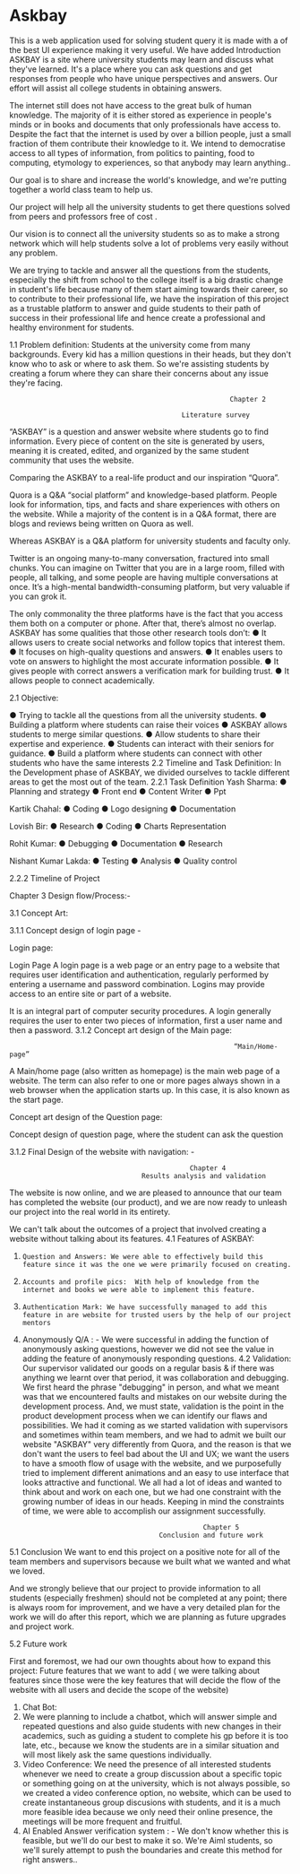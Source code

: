 # Askbay
This is a web application used for solving student query it is made with a of the best UI experience making it very useful. We have added 
Introduction
ASKBAY is a site where university students may learn and discuss what they've learned. It's a place where you can ask questions and get responses from people who have unique perspectives and answers. Our effort will assist all college students in obtaining answers.

The internet still does not have access to the great bulk of human knowledge. The majority of it is either stored as experience in people's minds or in books and documents that only professionals have access to. Despite the fact that the internet is used by over a billion people, just a small fraction of them contribute their knowledge to it. We intend to democratise access to all types of information, from politics to painting, food to computing, etymology to experiences, so that anybody may learn anything.. 

Our goal is to share and increase the world's knowledge, and we're putting together a world class team to help us.

Our project will help all the university students to get there questions solved from peers and professors free of cost . 

Our vision is to connect all the university students so as to make a strong network which will help students solve a lot of problems very easily without any problem.

We are trying to tackle and answer all the questions from the students, especially the shift from school to the college itself is a big drastic change in student's life because many of them start aiming towards their career, so to contribute to their professional life, we have the inspiration of this project as a trustable platform to answer and guide students to their path of success in their professional life and hence create a professional and healthy environment for students.


1.1 Problem definition: 
Students at the university come from many backgrounds. Every kid has a million questions in their heads, but they don't know who to ask or where to ask them. So we're assisting students by creating a forum where they can share their concerns about any issue they're facing.
                                                             












                                                           Chapter 2

                                               Literature survey

“ASKBAY” is a question and answer website where students go to find information. Every piece of content on the site is generated by users, meaning it is created, edited, and organized by the same student community that uses the website.

Comparing the ASKBAY to a real-life product and our inspiration “Quora”. 

Quora is a Q&A “social platform” and knowledge-based platform. People look for information, tips, and facts and share experiences with others on the website. While a majority of the content is in a Q&A format, there are blogs and reviews being written on Quora as well.

 Whereas ASKBAY is a Q&A platform for university students and faculty only. 

Twitter is an ongoing many-to-many conversation, fractured into small chunks. You can imagine on Twitter that you are in a large room, filled with people, all talking, and some people are having multiple conversations at once. It’s a high-mental bandwidth-consuming platform, but very valuable if you can grok it. 

The only commonality the three platforms have is the fact that you access them both on a computer or phone. After that, there’s almost no overlap.
ASKBAY has some qualities that those other research tools don’t:
●	It allows users to create social networks and follow topics that interest them. 
●	It focuses on high-quality questions and answers. 
●	It enables users to vote on answers to highlight the most accurate information possible.
●	It gives people with correct answers a verification mark for building trust.
●	It allows people to connect academically. 

2.1 Objective:

●	 Trying to tackle all the questions from all the university students. 
●	 Building a platform where students can raise their voices 
●	 ASKBAY allows students to merge similar questions.
●	Allow students to share their expertise and experience. 
●	 Students can interact with their seniors for guidance. 
●	Build a platform where students can connect with other students who have the same interests
2.2 Timeline and Task Definition:
In the Development phase of ASKBAY, we divided ourselves to tackle different areas to get the most out of the team.
2.2.1 Task Definition
  Yash Sharma: 
●	Planning and strategy
●	Front end
●	Content Writer 
●	Ppt

Kartik Chahal:
●	Coding
●	Logo designing
●	Documentation

 Lovish Bir:
●	Research
●	Coding
●	Charts Representation

Rohit Kumar:
●	Debugging
●	Documentation
●	Research

Nishant Kumar Lakda:
●	Testing
●	Analysis
●	Quality control






2.2.2 Timeline of Project
                          
                                       
 


Chapter 3
 Design flow/Process:-

3.1 Concept Art:

3.1.1 Concept design of login page -
   
 
                               
Login page:

Login Page A login page is a web page or an entry page to a website that requires user identification and authentication, regularly performed by entering a username and password combination. Logins may provide access to an entire site or part of a website.

 It is an integral part of computer security procedures. A login generally requires the user to enter two pieces of information, first a user name and then a password.
3.1.2 Concept art design of the Main page:
 
                                                            “Main/Home- page”
 
A Main/home page (also written as homepage) is the main web page of a website. The term can also refer to one or more pages always shown in a web browser when the application starts up. In this case, it is also known as the start page.


Concept art design of the Question page:

Concept design of question page, where the student can ask the question 











3.1.2 Final Design of the website with navigation: -

 


 


 



 

 



 

                    
                                                 














                                                 Chapter 4
                                     Results analysis and validation
 The website is now online, and we are pleased to announce that our team has completed the website (our product), and we are now ready to unleash our project into the real world in its entirety.
 
We can't talk about the outcomes of a project that involved creating a website without talking about its features.
4.1 Features of ASKBAY:
1)     Question and Answers: We were able to effectively build this feature since it was the one we were primarily focused on creating.
 2)     Accounts and profile pics:  With help of knowledge from the internet and books we were able to implement this feature.
3)     Authentication Mark: We have successfully managed to add this feature in are website for trusted users by the help of our project mentors
4)  Anonymously Q/A : - We were successful in adding the function of anonymously asking questions, however we did not see the value in adding the feature of anonymously responding questions.
4.2 Validation:                                                                                         
 Our supervisor validated our goods on a regular basis & if there was anything we learnt over that period, it was collaboration and debugging. 
We first heard the phrase "debugging" in person, and what we meant was that we encountered faults and mistakes on our website during the development process. 
And, we must state, validation is the point in the product development process when we can identify our flaws and possibilities.
We had it coming as we started validation with supervisors and sometimes within team members, and we had to admit we built our website "ASKBAY" very differently from Quora, and the reason is that we don't want the users to feel bad about the UI and UX; we want the users to have a smooth flow of usage with the website, and we purposefully tried to implement different animations and an easy to use interface that looks attractive and functional. We all had a lot of ideas and wanted to think about and work on each one, but we had one constraint with the growing number of ideas in our heads. Keeping in mind the constraints of time, we were able to accomplish our assignment successfully.

                                                



                                                     Chapter 5
                                          Conclusion and future work
 5.1 Conclusion
We want to end this project on a positive note for all of the team members and supervisors because we built what we wanted and what we loved.

And we strongly believe that our project to provide information to all students (especially freshmen) should not be completed at any point; there is always room for improvement, and we have a very detailed plan for the work we will do after this report, which we are planning as future upgrades and project work.

5.2 Future work

 First and foremost, we had our own thoughts about how to expand this project:
Future features that we want to add ( we were talking about features since those were the key features that will decide the flow of the website with all users and decide the scope of the website)

1)	Chat Bot: 
2)	We were planning to include a chatbot, which will answer simple and repeated questions and also guide students with new changes in their academics, such as guiding a student to complete his gp before it is too late, etc., because we know the students are in a similar situation and will most likely ask the same questions individually.
3)	Video Conference: 
We need the presence of all interested students whenever we need to create a group discussion about a specific topic or something going on at the university, which is not always possible, so we created a video conference option, no website, which can be used to create instantaneous group discusions with students, and it is a much more feasible idea because we only need their online presence, the meetings will be more frequent and fruitful.
4)	AI Enabled Answer verification system : - 
We don't know whether this is feasible, but we'll do our best to make it so. We're Aiml students, so we'll surely attempt to push the boundaries and create this method for right answers..
